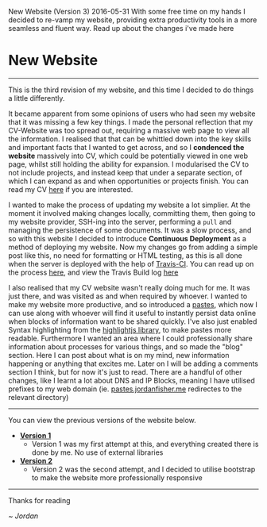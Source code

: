 New Website (Version 3)
2016-05-31
With some free time on my hands I decided to re-vamp my website, providing extra productivity tools in a more seamless and fluent way. Read up about the changes i've made here
# New Website

---

This is the third revision of my website, and this time I decided to do things a little differently.

It became apparent from some opinions of users who had seen my website that it was missing a few key things. I made the personal reflection that my CV-Website was too spread out, requiring a massive web page to view all the information. I realised that that can be whittled down into the key skills and important facts that I wanted to get across, and so I **condenced the website** massively into CV, which could be potentially viewed in one web page, whilst still holding the ability for expansion. I modularised the CV to not include projects, and instead keep that under a separate section, of which I can expand as and when opportunities or projects finish. You can read my CV [here](http://cv.jordanfisher.me) if you are interested. 

I wanted to make the process of updating my website a lot simplier. At the moment it involved making changes locally, committing them, then going to my website provider, SSH-ing into the server, performing a `pull` and managing the persistence of some documents. It was a slow process, and so with this website I decided to introduce **Continuous Deployment** as a method of deploying my website. Now my changes go from adding a simple post like this, no need for formatting or HTML testing, as this is all done when the server is deployed with the help of [Travis-CI](https://travis-ci.org/). You can read up on the process [here](/blog/tutorials/continuous-deployment/), and view the Travis Build log [here](https://travis-ci.org/thementalgoose/JordanFisherWebsite)

I also realised that my CV website wasn't really doing much for me. It was just there, and was visited as and when required by whoever. I wanted to make my website more productive, and so introduced a [pastes](http://pastes.jordanfisher.me), which now I can use along with whoever will find it useful to instantly persist data online when blocks of information want to be shared quickly. I've also just enabled Syntax highlighting from the [highlightjs library](https://highlightjs.org/), to make pastes more readable. Furthermore I wanted an area where I could professionally share information about processes for various things, and so made the "blog" section. Here I can post about what is on my mind, new information happening or anything that excites me. Later on I will be adding a comments section I think, but for now it's just to read. There are a handful of other changes, like I learnt a lot about DNS and IP Blocks, meaning I have utilised prefixes to my web domain (ie. [pastes.jordanfisher.me](http://pastes.jordanfisher.me) redirectes to the relevant directory)

---

You can view the previous versions of the website below. 

- **[Version 1](http://jordanfisher.me/old/v1)**
    - Version 1 was my first attempt at this, and everything created there is done by me. No use of external libraries
- **[Version 2](http://jordanfisher.me/old/v2)**
    - Version 2 was the second attempt, and I decided to utilise bootstrap to make the website more professionally responsive

---

Thanks for reading

*~ Jordan*